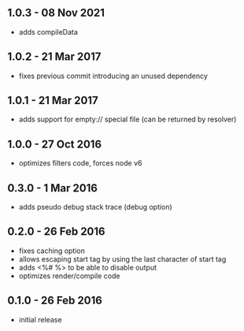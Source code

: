 ## 1.0.3 - 08 Nov 2021

- adds compileData

## 1.0.2 - 21 Mar 2017

- fixes previous commit introducing an unused dependency

## 1.0.1 - 21 Mar 2017

- adds support for empty:// special file (can be returned by resolver)

## 1.0.0 - 27 Oct 2016

- optimizes filters code, forces node v6

## 0.3.0 - 1 Mar 2016

- adds pseudo debug stack trace (debug option)

## 0.2.0 - 26 Feb 2016

- fixes caching option
- allows escaping start tag by using the last character of start tag
- adds <%# %> to be able to disable output
- optimizes render/compile code

## 0.1.0 - 26 Feb 2016

- initial release
